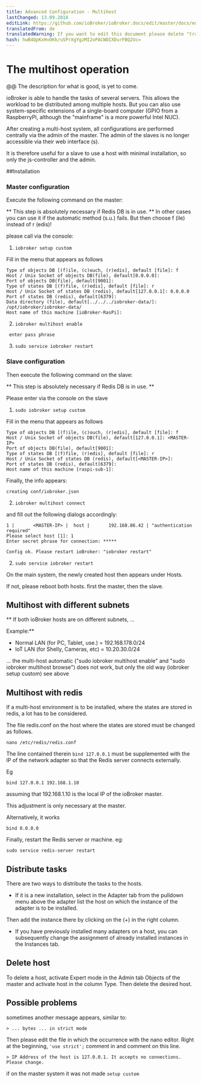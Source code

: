 ```yaml
---
title: Advanced Configuration - Multihost
lastChanged: 13.09.2018
editLink: https://github.com/ioBroker/ioBroker.docs/edit/master/docs/en/config/multihost.md
translatedFrom: de
translatedWarning: If you want to edit this document please delete "translatedFrom" field, elsewise this document will be translated automatically again
hash: hwB4QpKxHvOKk/uSPrXgYgzMI2oPACWDIXDurFBQ2Uc=
---
```

# The multihost operation
@@ The description for what is good, is yet to come.

ioBroker is able to handle the tasks of several servers. This allows the workload to be distributed among multiple hosts.
But you can also use system-specific extensions of a single-board computer (GPIO from a RaspberryPi, although the "mainframe" is a more powerful Intel NUC).

After creating a multi-host system, all configurations are performed centrally via the admin of the master. The admin of the slaves is no longer accessible via their web interface (s).

It is therefore useful for a slave to use a host with minimal installation, so only the js-controller and the admin.

##Installation
### Master configuration
Execute the following command on the master:

** This step is absolutely necessary if Redis DB is in use. ** In other cases you can use it if the automatic method (s.u.) fails. But then choose f (ile) instead of r (edis)!

please call via the console:

1. `iobroker setup custom`

Fill in the menu that appears as follows

```
Type of objects DB [(f)ile, (c)ouch, (r)edis], default [file]: f
Host / Unix Socket of objects DB(file), default[0.0.0.0]:
Port of objects DB(file), default[9001]:
Type of states DB [(f)file, (r)edis], default [file]: r
Host / Unix Socket of states DB (redis), default[127.0.0.1]: 0.0.0.0
Port of states DB (redis), default[6379]:
Data directory (file), default[../../../iobroker-data/]: /opt/iobroker/iobroker-data/
Host name of this machine [ioBroker-RasPi]:
```

2. `iobroker multihost enable`

``` enter pass phrase```

3. `sudo service iobroker restart`

### Slave configuration
Then execute the following command on the slave:

** This step is absolutely necessary if Redis DB is in use. **

Please enter via the console on the slave

1. `sudo iobroker setup custom`

Fill in the menu that appears as follows

```
Type of objects DB [(f)ile, (c)ouch, (r)edis], default [file]: f
Host / Unix Socket of objects DB(file), default[127.0.0.1]: <MASTER-IP>
Port of objects DB(file), default[9001]:
Type of states DB [(f)file, (r)edis], default [file]: r
Host / Unix Socket of states DB (redis), default[<MASTER-IP>]:
Port of states DB (redis), default[6379]:
Host name of this machine [raspi-sub-1]:
```

Finally, the info appears:

```
creating conf/iobroker.json
```

2. `iobroker multihost connect`

and fill out the following dialogs accordingly:

```
1 |       <MASTER-IP> |  host |       192.168.86.42 | "authentication required"
Please select host [1]: 1
Enter secret phrase for connection: *****

Config ok. Please restart ioBroker: "iobroker restart"
```

2. `sudo service iobroker restart`

On the main system, the newly created host then appears under Hosts.

If not, please reboot both hosts. first the master, then the slave.

## Multihost with different subnets
** If both ioBroker hosts are on different subnets, ...

Example:**

* Normal LAN (for PC, Tablet, use.) = 192.168.178.0/24
* IoT LAN (for Shelly, Cameras, etc) = 10.20.30.0/24

... the multi-host automatic ("sudo iobroker multihost enable" and "sudo iobroker multihost browse") does not work, but only the old way (iobroker setup custom) see above

## Multihost with redis
If a multi-host environment is to be installed, where the states are stored in redis, a lot has to be considered.

The file redis.conf on the host where the states are stored must be changed as follows.

```
nano /etc/redis/redis.conf
```

The line contained therein `bind 127.0.0.1` must be supplemented with the IP of the network adapter so that the Redis server connects externally.

Eg

```
bind 127.0.0.1 192.168.1.10
```

assuming that 192.168.1.10 is the local IP of the ioBroker master.

This adjustment is only necessary at the master.

Alternatively, it works

```
bind 0.0.0.0
```

Finally, restart the Redis server or machine. eg:

```
sudo service redis-server restart
```

## Distribute tasks
There are two ways to distribute the tasks to the hosts.

* If it is a new installation, select in the Adapter tab from the pulldown menu above the adapter list the host on which the instance of the adapter is to be installed.

Then add the instance there by clicking on the (+) in the right column.

* If you have previously installed many adapters on a host, you can subsequently change the assignment of already installed instances in the Instances tab.

## Delete host
To delete a host, activate Expert mode in the Admin tab Objects of the master and activate host in the column Type. Then delete the desired host.

## Possible problems
sometimes another message appears, similar to:

```> ... bytes ... in strict mode```

Then please edit the file in which the occurrence with the nano editor. Right at the beginning, `'use strict';` comment in and comment on this line.

```> IP Address of the host is 127.0.0.1. It accepts no connections. Please change.```

if on the master system it was not made ``` setup custom ```